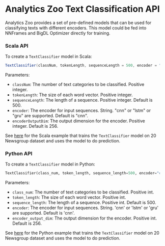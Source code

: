 # Analytics Zoo Text Classification API

Analytics Zoo provides a set of pre-defined models that can be used for classifying texts with different encoders. This model could be fed into NNFrames and BigDL Optimizer directly for training.

### Scala API
To create a `TextClassifier` model in Scala:
```scala
TextClassifier(classNum, tokenLength, sequenceLength = 500, encoder = "cnn", encoderOutputDim = 256)
```

Parameters:

* `classNum`: The number of text categories to be classified. Positive integer.
* `tokenLength`: The size of each word vector. Positive integer.
* `sequenceLength`: The length of a sequence. Positive integer. Default is 500.
* `encoder`: The encoder for input sequences. String. "cnn" or "lstm" or "gru" are supported. Default is "cnn".
* `encoderOutputDim`: The output dimension for the encoder. Positive integer. Default is 256.

See [here](https://github.com/intel-analytics/analytics-zoo/tree/master/zoo/src/main/scala/com/intel/analytics/zoo/examples/textclassification) for the Scala example that trains the `TextClassifier` model on 20 Newsgroup dataset and uses the model to do prediction.


### Python API
To create a `TextClassifier` model in Python:
```python
TextClassifier(class_num, token_length, sequence_length=500, encoder="cnn", encoder_output_dim=256)
```

Parameters:

* `class_num`: The number of text categories to be classified. Positive int.
* `token_length`: The size of each word vector. Positive int.
* `sequence_length`: The length of a sequence. Positive int. Default is 500.
* `encoder`: The encoder for input sequences. String. 'cnn' or 'lstm' or 'gru' are supported. Default is 'cnn'.
* `encoder_output_dim`: The output dimension for the encoder. Positive int. Default is 256.

See [here](https://github.com/intel-analytics/analytics-zoo/tree/master/pyzoo/zoo/examples/textclassification) for the Python example that trains the `TextClassifier` model on 20 Newsgroup dataset and uses the model to do prediction.
